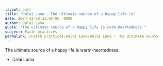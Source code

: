 ```yaml
---
layout: post
title: "Dalai Lama - The ultimate source of a happy life is"
date: 2024-12-28 12:00:00 -0000
author: Dalai Lama
quote: "The ultimate source of a happy life is warm-heartedness."
subject: Faith practices
permalink: /Faith practices/Dalai Lama/Dalai Lama - The ultimate source of a happy life is
---
```


The ultimate source of a happy life is warm-heartedness.

- Dalai Lama
